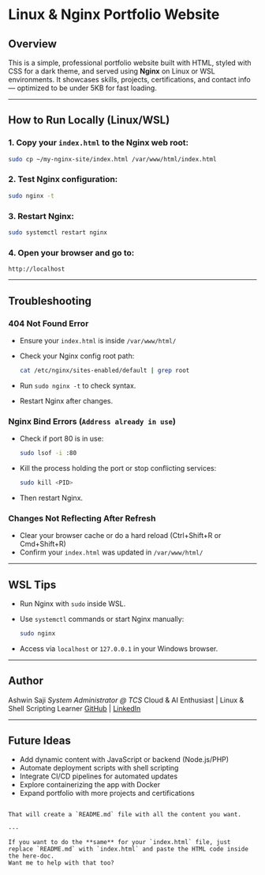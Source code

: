 
# Linux & Nginx Portfolio Website

## Overview
This is a simple, professional portfolio website built with HTML, styled with CSS for a dark theme, and served using **Nginx** on Linux or WSL environments. It showcases skills, projects, certifications, and contact info — optimized to be under 5KB for fast loading.

---

## How to Run Locally (Linux/WSL)

### 1. Copy your `index.html` to the Nginx web root:
```bash
sudo cp ~/my-nginx-site/index.html /var/www/html/index.html
````

### 2. Test Nginx configuration:

```bash
sudo nginx -t
```

### 3. Restart Nginx:

```bash
sudo systemctl restart nginx
```

### 4. Open your browser and go to:

```
http://localhost
```

---

## Troubleshooting

### 404 Not Found Error

* Ensure your `index.html` is inside `/var/www/html/`
* Check your Nginx config root path:

  ```bash
  cat /etc/nginx/sites-enabled/default | grep root
  ```
* Run `sudo nginx -t` to check syntax.
* Restart Nginx after changes.

### Nginx Bind Errors (`Address already in use`)

* Check if port 80 is in use:

  ```bash
  sudo lsof -i :80
  ```
* Kill the process holding the port or stop conflicting services:

  ```bash
  sudo kill <PID>
  ```
* Then restart Nginx.

### Changes Not Reflecting After Refresh

* Clear your browser cache or do a hard reload (Ctrl+Shift+R or Cmd+Shift+R)
* Confirm your `index.html` was updated in `/var/www/html/`

---

## WSL Tips

* Run Nginx with `sudo` inside WSL.
* Use `systemctl` commands or start Nginx manually:

  ```bash
  sudo nginx
  ```
* Access via `localhost` or `127.0.0.1` in your Windows browser.

---

## Author

Ashwin Saji
*System Administrator @ TCS*
Cloud & AI Enthusiast | Linux & Shell Scripting Learner
[GitHub](https://github.com/ashwinsajii) | [LinkedIn](https://www.linkedin.com/in/ashwinsajii)

---

## Future Ideas

* Add dynamic content with JavaScript or backend (Node.js/PHP)
* Automate deployment scripts with shell scripting
* Integrate CI/CD pipelines for automated updates
* Explore containerizing the app with Docker
* Expand portfolio with more projects and certifications

```

That will create a `README.md` file with all the content you want.

---

If you want to do the **same** for your `index.html` file, just replace `README.md` with `index.html` and paste the HTML code inside the here-doc.  
Want me to help with that too?
```
